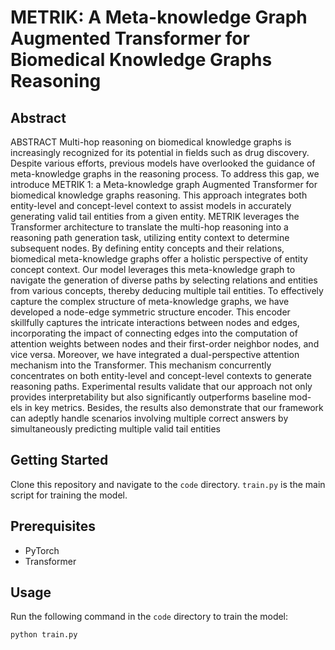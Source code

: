 # METRIK: A Meta-knowledge Graph Augmented Transformer for Biomedical Knowledge Graphs Reasoning

## Abstract
ABSTRACT
Multi-hop reasoning on biomedical knowledge graphs is increasingly recognized for its potential in fields such as drug discovery. Despite various efforts, previous models have overlooked the guidance of meta-knowledge graphs in the reasoning process. To address this gap, we introduce METRIK 1: a Meta-knowledge graph Augmented Transformer for biomedical knowledge graphs reasoning. This approach integrates both entity-level and concept-level context to assist models in accurately generating valid tail entities from a given entity. METRIK leverages the Transformer architecture to
translate the multi-hop reasoning into a reasoning path generation task, utilizing entity context to determine subsequent nodes. By defining entity concepts and their relations, biomedical meta-knowledge graphs offer a holistic perspective of entity concept context. Our model leverages this meta-knowledge graph to navigate the generation of diverse paths by selecting relations and entities from various concepts, thereby deducing multiple tail entities. To effectively capture the complex structure of meta-knowledge graphs, we have developed a node-edge symmetric structure encoder. 
This encoder skillfully captures the intricate interactions between nodes and edges, incorporating the impact of connecting edges into the computation of attention weights between nodes
and their first-order neighbor nodes, and vice versa. Moreover, we
have integrated a dual-perspective attention mechanism into the
Transformer. This mechanism concurrently concentrates on both
entity-level and concept-level contexts to generate reasoning paths.
Experimental results validate that our approach not only provides
interpretability but also significantly outperforms baseline mod-
els in key metrics. Besides, the results also demonstrate that our
framework can adeptly handle scenarios involving multiple correct
answers by simultaneously predicting multiple valid tail entities
## Getting Started
Clone this repository and navigate to the `code` directory. `train.py` is the main script for training the model.

## Prerequisites
- PyTorch
- Transformer

## Usage
Run the following command in the `code` directory to train the model:
```bash
python train.py
